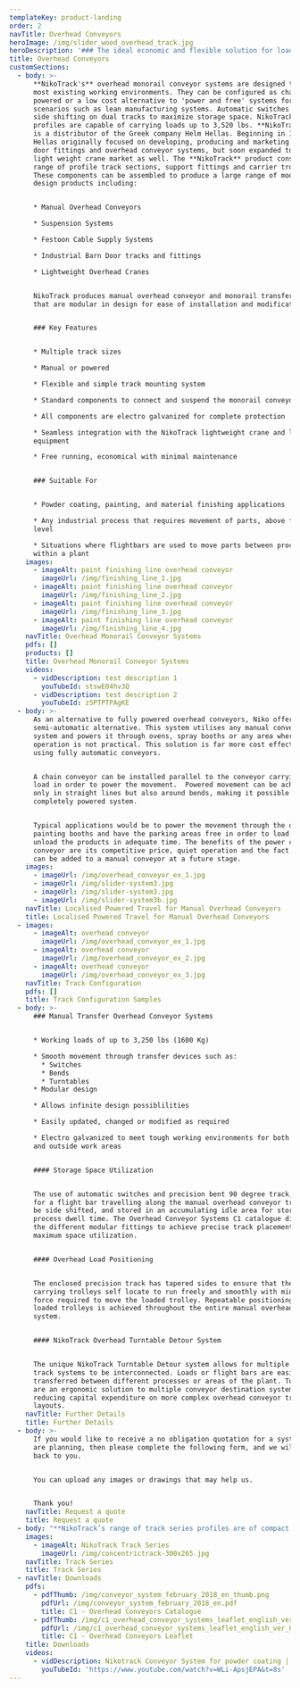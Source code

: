 ```yaml
---
templateKey: product-landing
order: 2
navTitle: Overhead Conveyors
heroImage: /img/slider_wood_overhead_track.jpg
heroDescription: '### The ideal economic and flexible solution for loads up to 2,000 kg. '
title: Overhead Conveyors
customSections:
  - body: >-
      **NikoTrack's** overhead monorail conveyor systems are designed to suit
      most existing working environments. They can be configured as chain
      powered or a low cost alternative to 'power and free' systems for certain
      scenarios such as lean manufacturing systems. Automatic switches allow for
      side shifting on dual tracks to maximize storage space. NikoTracks six
      profiles are capable of carrying loads up to 3,520 lbs. **NikoTrack LLC**
      is a distributor of the Greek company Helm Hellas. Beginning in 1972, Helm
      Hellas originally focused on developing, producing and marketing sliding
      door fittings and overhead conveyor systems, but soon expanded to the
      light weight crane market as well. The **NikoTrack** product consists of a
      range of profile track sections, support fittings and carrier trolleys.
      These components can be assembled to produce a large range of modular
      design products including:


      * Manual Overhead Conveyors

      * Suspension Systems

      * Festoon Cable Supply Systems

      * Industrial Barn Door tracks and fittings

      * Lightweight Overhead Cranes


      NikoTrack produces manual overhead conveyor and monorail transfer systems
      that are modular in design for ease of installation and modification.


      ### Key Features


      * Multiple track sizes

      * Manual or powered

      * Flexible and simple track mounting system

      * Standard components to connect and suspend the monorail conveyor track

      * All components are electro galvanized for complete protection

      * Seamless integration with the NikoTrack lightweight crane and lifting
      equipment

      * Free running, economical with minimal maintenance


      ### Suitable For


      * Powder coating, painting, and material finishing applications

      * Any industrial process that requires movement of parts, above floor
      level

      * Situations where flightbars are used to move parts between processes
      within a plant
    images:
      - imageAlt: paint finishing line overhead conveyor
        imageUrl: /img/finishing_line_1.jpg
      - imageAlt: paint finishing line overhead conveyor
        imageUrl: /img/finishing_line_2.jpg
      - imageAlt: paint finishing line overhead conveyor
        imageUrl: /img/finishing_line_3.jpg
      - imageAlt: paint finishing line overhead conveyor
        imageUrl: /img/finishing_line_4.jpg
    navTitle: Overhead Monorail Conveyor Systems
    pdfs: []
    products: []
    title: Overhead Monorail Conveyor Systems
    videos:
      - vidDescription: test description 1
        youTubeId: stswE04hv3Q
      - vidDescription: test description 2
        youTubeId: z5PTPTPAgKE
  - body: >-
      As an alternative to fully powered overhead conveyors, Niko offers a
      semi-automatic alternative. This system utilises any manual conveyor
      system and powers it through ovens, spray booths or any area where manual
      operation is not practical. This solution is far more cost effective than
      using fully automatic conveyors.


      A chain conveyor can be installed parallel to the conveyor carrying the
      load in order to power the movement.  Powered movement can be achieved not
      only in straight lines but also around bends, making it possible to have a
      completely powered system.


      Typical applications would be to power the movement through the ovens or
      painting booths and have the parking areas free in order to load and
      unload the products in adequate time. The benefits of the power chain
      conveyor are its competitive price, quiet operation and the fact that it
      can be added to a manual conveyor at a future stage.
    images:
      - imageUrl: /img/overhead_conveyor_ex_1.jpg
      - imageUrl: /img/slider-system3.jpg
      - imageUrl: /img/slider-system3.jpg
      - imageUrl: /img/slider-system3b.jpg
    navTitle: Localised Powered Travel for Manual Overhead Conveyors
    title: Localised Powered Travel for Manual Overhead Conveyors
  - images:
      - imageAlt: overhead conveyor
        imageUrl: /img/overhead_conveyor_ex_1.jpg
      - imageAlt: overhead conveyor
        imageUrl: /img/overhead_conveyor_ex_2.jpg
      - imageAlt: overhead conveyor
        imageUrl: /img/overhead_conveyor_ex_3.jpg
    navTitle: Track Configuration
    pdfs: []
    title: Track Configuration Samples
  - body: >-
      ### Manual Transfer Overhead Conveyor Systems


      * Working loads of up to 3,250 lbs (1600 Kg)

      * Smooth movement through transfer devices such as:
        * Switches
        * Bends
        * Turntables
      * Modular design

      * Allows infinite design possiblilities

      * Easily updated, changed or modified as required

      * Electro galvanized to meet tough working environments for both inside
      and outside work areas


      #### Storage Space Utilization


      The use of automatic switches and precision bent 90 degree track, allows
      for a flight bar travelling along the manual overhead conveyor track, to
      be side shifted, and stored in an accumulating idle area for storage or
      process dwell time. The Overhead Conveyor Systems C1 catalogue displays
      the different modular fittings to achieve precise track placement for
      maximum space utilization.


      #### Overhead Load Positioning


      The enclosed precision track has tapered sides to ensure that the load
      carrying trolleys self locate to run freely and smoothly with minimal
      force required to move the loaded trolley. Repeatable positioning of
      loaded trolleys is achieved throughout the entire manual overhead conveyor
      system.


      #### NikoTrack Overhead Turntable Detour System


      The unique NikoTrack Turntable Detour system allows for multiple overhead
      track systems to be interconnected. Loads or flight bars are easily
      transferred between different processes or areas of the plant. Turntables
      are an ergonomic solution to multiple conveyor destination systems,
      reducing capital expenditure on more complex overhead conveyor track
      layouts.
    navTitle: Further Details
    title: Further Details
  - body: >-
      If you would like to receive a no obligation quotation for a system you
      are planning, then please complete the following form, and we will get
      back to you.


      You can upload any images or drawings that may help us.


      Thank you!
    navTitle: Request a quote
    title: Request a quote
  - body: "**NikoTrack’s range of track series profiles are of compact design, and high quality.** NikoTrack is of cold rolled steel manufacture and supplied in standard 6 meter lengths in either plain, zinc plated, or stainless steel. Due to the design of the tapered sides this reduces the possibility of a build up of dust, thus assuring smooth running characteristics of the trolleys.\r\n\r\nNiko Profile | h (mm) | b (mm) | d (mm) | s (mm)\r\n--- | --- | --- | --- | ---\r\nNo. 23.000 | 35.00 | 40.00 | 11.00 | 2.75\r\nNo. 24.000 | 43.50 | 48.50 | 15.50 | 3.20\r\nNo. 25.000 | 60.00 | 65.00 | 18.50 | 3.60\r\nNo. 26.000 | 75.00 | 80.00 | 22.00 | 4.50\r\nNo. 27.000 | 110.00 | 90.00 | 25.00 | 6.50"
    images:
      - imageAlt: NikoTrack Track Series
        imageUrl: /img/concentrictrack-300x265.jpg
    navTitle: Track Series
    title: Track Series
  - navTitle: Downloads
    pdfs:
      - pdfThumb: /img/conveyor_system_february_2018_en_thumb.png
        pdfUrl: /img/conveyor_system_february_2018_en.pdf
        title: C1 - Overhead Conveyors Catalogue
      - pdfThumb: /img/c1_overhead_conveyor_systems_leaflet_english_ver_04_16_thumb.png
        pdfUrl: /img/c1_overhead_conveyor_systems_leaflet_english_ver_04_16_print.pdf
        title: C1 - Overhead Conveyors Leaflet
    title: Downloads
    videos:
      - vidDescription: Nikotrack Conveyor System for powder coating | Czech Republic
        youTubeId: 'https://www.youtube.com/watch?v=WLi-ApsjEPA&t=8s'
---
```


